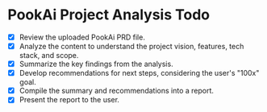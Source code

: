 # PookAi Project Analysis Todo

- [x] Review the uploaded PookAi PRD file.
- [x] Analyze the content to understand the project vision, features, tech stack, and scope.
- [x] Summarize the key findings from the analysis.
- [x] Develop recommendations for next steps, considering the user's "100x" goal.
- [x] Compile the summary and recommendations into a report.
- [x] Present the report to the user.
